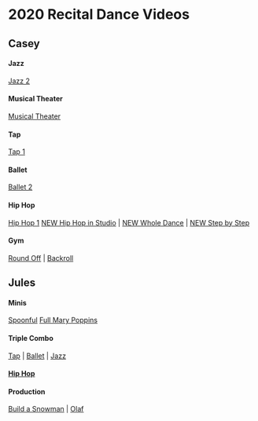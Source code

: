 # 2020 Recital Dance Videos

## Casey

#### Jazz
[Jazz 2](https://www.youtube.com/watch?v=RUau6VWL-fY&feature=youtu.be)

#### Musical Theater
[Musical Theater](https://youtu.be/bjSNDNx94v4)

#### Tap
[Tap 1](https://www.youtube.com/watch?v=Rg9P9zHdevs&feature=youtu.be) 

#### Ballet
[Ballet 2](https://www.youtube.com/watch?v=rY4HUBo4r84&feature=youtu.be)

#### Hip Hop
[Hip Hop 1](https://youtu.be/4DI05hNxX2c)
[NEW Hip Hop in Studio](https://youtu.be/yfgPfrCYkBI) | 
[NEW Whole Dance](https://youtu.be/EJFMFSHOGN8) | 
[NEW Step by Step](https://youtu.be/5ZN3NZJoIZQ)

#### Gym
[Round Off](https://www.youtube.com/watch?v=CEWcIoH6rVo&feature=youtu.be) | 
[Backroll](https://www.youtube.com/watch?v=HhiyVA7aXSI&feature=youtu.be)

## Jules

#### Minis
[Spoonful](https://www.youtube.com/watch?v=tqrPwaTUIyA)
[Full Mary Poppins](https://youtu.be/6tx5FudDBE8)

#### Triple Combo
[Tap](https://youtu.be/nTRomSkuP8o) | 
[Ballet](https://youtu.be/jHBnkbtkdDc) |
[Jazz](https://youtu.be/8YjMZR547d4)


#### [Hip Hop](https://youtu.be/p7cNLBB7dhM)


#### Production
[Build a Snowman](https://www.youtube.com/watch?v=hxbizu9J_P0&feature=youtu.be) | 
[Olaf](https://www.youtube.com/watch?v=O8ajrSeXBEY&feature=youtu.be)
